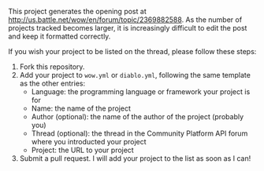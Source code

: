 This project generates the opening post at http://us.battle.net/wow/en/forum/topic/2369882588. As the number of projects tracked becomes larger, it is increasingly difficult to edit the post and keep it formatted correctly.

If you wish your project to be listed on the thread, please follow these steps:

 1. Fork this repository.
 2. Add your project to `wow.yml` or `diablo.yml`, following the same template as the other entries:
    * Language: the programming language or framework your project is for
    * Name: the name of the project
    * Author (optional): the name of the author of the project (probably you)
    * Thread (optional): the thread in the Community Platform API forum where you introducted your project
    * Project: the URL to your project
 3. Submit a pull request. I will add your project to the list as soon as I can!
